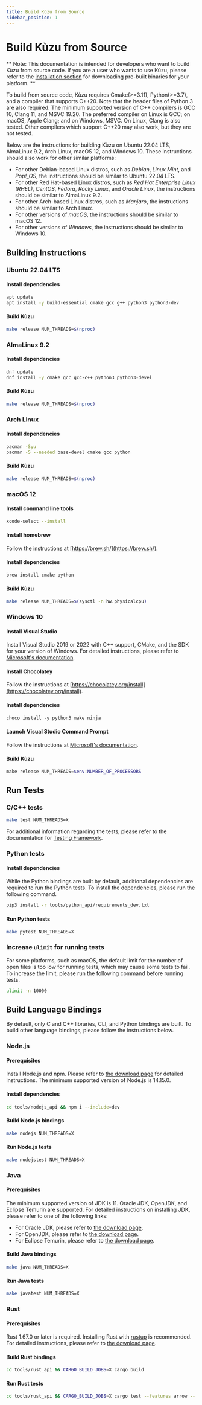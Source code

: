```yaml
---
title: Build Kùzu from Source
sidebar_position: 1
---
```


# Build Kùzu from Source

** Note: This documentation is intended for developers who want to build Kùzu from source code. If you are a user who wants to use Kùzu, please refer to the [installation section](../installation.md) for downloading pre-built binaries for your platform. **

To build from source code, Kùzu requires Cmake(>=3.11), Python(>=3.7), and a compiler that supports C++20. Note that the header files of Python 3 are also required. The minimum supported version of C++ compilers is GCC 10, Clang 11, and MSVC 19.20. The preferred compiler on Linux is GCC; on macOS, Apple Clang; and on Windows, MSVC. On Linux, Clang is also tested. Other compilers which support C++20 may also work, but they are not tested.

Below are the instructions for building Kùzu on Ubuntu 22.04 LTS, AlmaLinux 9.2, Arch Linux, macOS 12, and Windows 10. These instructions should also work for other similar platforms:

- For other Debian-based Linux distros, such as *Debian*, *Linux Mint*, and *Pop!\_OS*, the instructions should be similar to Ubuntu 22.04 LTS.
- For other Red Hat-based Linux distros, such as *Red Hat Enterprise Linux (RHEL)*, *CentOS*, *Fedora*, *Rocky Linux*, and *Oracle Linux*, the instructions should be similar to AlmaLinux 9.2.
- For other Arch-based Linux distros, such as *Manjaro*, the instructions should be similar to Arch Linux.
- For other versions of *macOS*, the instructions should be similar to macOS 12.
- For other versions of *Windows*, the instructions should be similar to Windows 10.

## Building Instructions

### Ubuntu 22.04 LTS

#### Install dependencies

```bash
apt update
apt install -y build-essential cmake gcc g++ python3 python3-dev
```

#### Build Kùzu

```bash
make release NUM_THREADS=$(nproc)
```

### AlmaLinux 9.2

#### Install dependencies

```bash
dnf update
dnf install -y cmake gcc gcc-c++ python3 python3-devel
```

#### Build Kùzu

```bash
make release NUM_THREADS=$(nproc)
```

### Arch Linux

#### Install dependencies

```bash
pacman -Syu
pacman -S --needed base-devel cmake gcc python
```

#### Build Kùzu

```bash
make release NUM_THREADS=$(nproc)
```

### macOS 12

#### Install command line tools

```bash
xcode-select --install
```

#### Install homebrew

Follow the instructions at [https://brew.sh/](https://brew.sh/).

#### Install dependencies

```bash
brew install cmake python
```

#### Build Kùzu

```bash
make release NUM_THREADS=$(sysctl -n hw.physicalcpu)
```

### Windows 10

#### Install Visual Studio

Install Visual Studio 2019 or 2022 with C++ support, CMake, and the SDK for your version of Windows. For detailed instructions, please refer to [Microsoft's documentation](https://docs.microsoft.com/en-us/cpp/build/vscpp-step-0-installation).

#### Install Chocolatey

Follow the instructions at [https://chocolatey.org/install](https://chocolatey.org/install).

#### Install dependencies

```powershell
choco install -y python3 make ninja
```

#### Launch Visual Studio Command Prompt

Follow the instructions at [Microsoft's documentation](https://docs.microsoft.com/en-us/cpp/build/building-on-the-command-line).

#### Build Kùzu

```powershell
make release NUM_THREADS=$env:NUMBER_OF_PROCESSORS
```

## Run Tests

### C/C++ tests

```bash
make test NUM_THREADS=X
```

For additional information regarding the tests, please refer to the documentation for [Testing Framework](./testing-framework.md).

### Python tests

#### Install dependencies

While the Python bindings are built by default, additional dependencies are required to run the Python tests. To install the dependencies, please run the following command.

```bash
pip3 install -r tools/python_api/requirements_dev.txt
```

#### Run Python tests

```bash
make pytest NUM_THREADS=X
```

### Increase `ulimit` for running tests

For some platforms, such as macOS, the default limit for the number of open files is too low for running tests, which may cause some tests to fail. To increase the limit, please run the following command before running tests.

```bash
ulimit -n 10000
```

## Build Language Bindings

By default, only C and C++ libraries, CLI, and Python bindings are built. To build other language bindings, please follow the instructions below.

### Node.js

#### Prerequisites

Install Node.js and npm. Please refer to [the download page](https://nodejs.org/en/download/) for detailed instructions. The minimum supported version of Node.js is 14.15.0.

#### Install dependencies

```bash
cd tools/nodejs_api && npm i --include=dev
```

#### Build Node.js bindings

```bash
make nodejs NUM_THREADS=X
```

#### Run Node.js tests

```bash
make nodejstest NUM_THREADS=X
```

### Java

#### Prerequisites

The minimum supported version of JDK is 11. Oracle JDK, OpenJDK, and Eclipse Temurin are supported. For detailed instructions on installing JDK, please refer to one of the following links:

- For Oracle JDK, please refer to [the download page](https://www.oracle.com/java/technologies/downloads/).
- For OpenJDK, please refer to [the download page](https://jdk.java.net/).
- For Eclipse Temurin, please refer to [the download page](https://adoptium.net/).

#### Build Java bindings

```bash
make java NUM_THREADS=X
```

#### Run Java tests

```bash
make javatest NUM_THREADS=X
```

### Rust

#### Prerequisites

Rust 1.67.0 or later is required. Installing Rust with [rustup](https://rustup.rs/) is recommended. For detailed instructions, please refer to [the download page](https://www.rust-lang.org/tools/install).

#### Build Rust bindings

```bash
cd tools/rust_api && CARGO_BUILD_JOBS=X cargo build
```

#### Run Rust tests

```bash
cd tools/rust_api && CARGO_BUILD_JOBS=X cargo test --features arrow -- --test-threads=1
```
